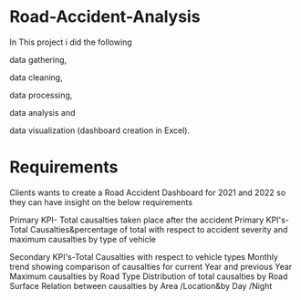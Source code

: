 # Road-Accident-Analysis

In This project i did the following

data gathering, 

data cleaning, 

data processing, 

data analysis and

data visualization (dashboard creation in Excel). 


# Requirements 
Clients wants to create a Road Accident Dashboard for 2021 and 2022 so they can have insight on the below requirements 

Primary KPI- Total causalties taken place after the accident 
Primary KPI's-Total Causalties&percentage of total with respect to accident
severity and maximum causalties by type of vehicle

Secondary KPI's-Total Causalties with respect to vehicle types 
Monthly trend showing comparison of causalties for current Year and previous Year 
Maximum causalties by Road Type 
Distribution of total causalties by Road Surface
Relation between causalties by Area /Location&by Day /Night
